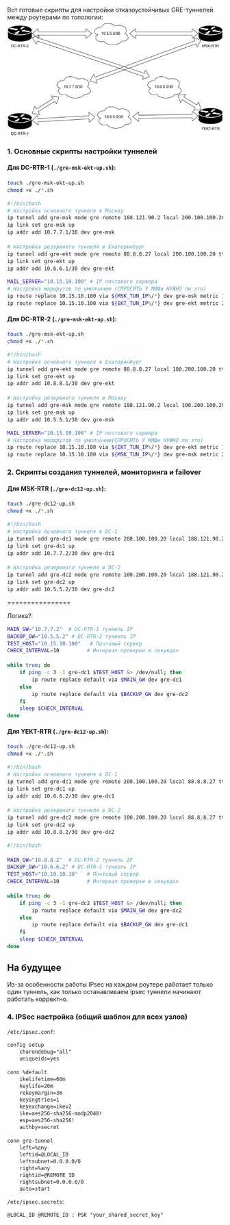 Вот готовые скрипты для настройки отказоустойчивых GRE-туннелей между роутерами по топологии:
![topology](../assets/VPN_Topology.png)

### 1. Основные скрипты настройки туннелей

#### Для DC-RTR-1 (`./gre-msk-ekt-up.sh`):
```bash
touch ./gre-msk-ekt-up.sh
chmod +x ./*.sh
```
```bash
#!/bin/bash
# Настройка основного туннеля в Москву
ip tunnel add gre-msk mode gre remote 188.121.90.2 local 200.100.100.20 ttl 64
ip link set gre-msk up
ip addr add 10.7.7.1/30 dev gre-msk

# Настройка резервного туннеля в Екатеринбург
ip tunnel add gre-ekt mode gre remote 88.8.8.27 local 200.100.100.20 ttl 64
ip link set gre-ekt up
ip addr add 10.6.6.1/30 dev gre-ekt
```
```bash
MAIL_SERVER="10.15.10.100" # IP почтового сервера
# Настройка маршрутов по умолчанию (СПРОСИТЬ У МИШи НУЖНО ли это)
ip route replace 10.15.10.100 via ${MSK_TUN_IP%/*} dev gre-msk metric 100
ip route replace 10.15.10.100 via ${EKT_TUN_IP%/*} dev gre-ekt metric 200
```

#### Для DC-RTR-2 (`./gre-msk-ekt-up.sh`):
```bash
touch ./gre-msk-ekt-up.sh
chmod +x ./*.sh
```
```bash
#!/bin/bash
# Настройка основного туннеля в Екатеринбург
ip tunnel add gre-ekt mode gre remote 88.8.8.27 local 100.200.100.20 ttl 64
ip link set gre-ekt up
ip addr add 10.8.8.1/30 dev gre-ekt

# Настройка резервного туннеля в Москву
ip tunnel add gre-msk mode gre remote 188.121.90.2 local 100.200.100.20 ttl 64
ip link set gre-msk up
ip addr add 10.5.5.1/30 dev gre-msk 
```

```bash
MAIL_SERVER="10.15.10.100" # IP почтового сервера
# Настройка маршрутов по умолчанию(СПРОСИТЬ У МИШи НУЖНО ли это)
ip route replace 10.15.10.100 via ${EKT_TUN_IP%/*} dev gre-ekt metric 100
ip route replace 10.15.10.100 via ${MSK_TUN_IP%/*} dev gre-msk metric 200
```

### 2. Скрипты создания туннелей, мониторинга и failover

#### Для MSK-RTR (`./gre-dc12-up.sh`):
```bash
touch ./gre-dc12-up.sh
chmod +x ./*.sh
```

```bash
#!/bin/bash
# Настройка основного туннеля в DC-1
ip tunnel add gre-dc1 mode gre remote 200.100.100.20 local 188.121.90.2 ttl 64
ip link set gre-dc1 up
ip addr add 10.7.7.2/30 dev gre-dc1

# Настройка резервного туннеля в DC-2
ip tunnel add gre-dc2 mode gre remote 100.200.100.20 local 188.121.90.2 ttl 64
ip link set gre-dc2 up
ip addr add 10.5.5.2/30 dev gre-dc2
```
================

Логика?:
```bash
MAIN_GW="10.7.7.2"  # DC-RTR-1 туннель IP
BACKUP_GW="10.5.5.2" # DC-RTR-2 туннель IP
TEST_HOST="10.15.10.100"   # Почтовый сервер
CHECK_INTERVAL=10         # Интервал проверки в секундах

while true; do
    if ping -c 3 -I gre-dc1 $TEST_HOST &> /dev/null; then
        ip route replace default via $MAIN_GW dev gre-dc1
    else
        ip route replace default via $BACKUP_GW dev gre-dc2
    fi
    sleep $CHECK_INTERVAL
done
```

#### Для YEKT-RTR (`./gre-dc12-up.sh`):
```bash
touch ./gre-dc12-up.sh
chmod +x ./*.sh
```

```bash
#!/bin/bash
# Настройка основного туннеля в DC-1
ip tunnel add gre-dc1 mode gre remote 200.100.100.20 local 88.8.8.27 ttl 64
ip link set gre-dc1 up
ip addr add 10.6.6.2/30 dev gre-dc1

# Настройка резервного туннеля в DC-2
ip tunnel add gre-dc2 mode gre remote 100.200.100.20 local 88.8.8.27 ttl 64
ip link set gre-dc2 up
ip addr add 10.8.8.2/30 dev gre-dc2
```


```bash
#!/bin/bash

MAIN_GW="10.8.8.2"  # DC-RTR-2 туннель IP
BACKUP_GW="10.6.6.2" # DC-RTR-1 туннель IP
TEST_HOST="10.10.10.10"   # Почтовый сервер
CHECK_INTERVAL=10         # Интервал проверки в секундах

while true; do
    if ping -c 3 -I gre-dc2 $TEST_HOST &> /dev/null; then
        ip route replace default via $MAIN_GW dev gre-dc2
    else
        ip route replace default via $BACKUP_GW dev gre-dc1
    fi
    sleep $CHECK_INTERVAL
done
```


## На будущее
Из-за особенности работы IPsec на каждом роутере работает только один туннель, как только останавливаем ipsec туннели начинают работать корректно.


### 4. IPSec настройка (общий шаблон для всех узлов)

`/etc/ipsec.conf`:
```
config setup
    charondebug="all"
    uniqueids=yes

conn %default
    ikelifetime=60m
    keylife=20m
    rekeymargin=3m
    keyingtries=1
    keyexchange=ikev2
    ike=aes256-sha256-modp2048!
    esp=aes256-sha256!
    authby=secret

conn gre-tunnel
    left=%any
    leftid=@LOCAL_ID
    leftsubnet=0.0.0.0/0
    right=%any
    rightid=@REMOTE_ID
    rightsubnet=0.0.0.0/0
    auto=start
```

`/etc/ipsec.secrets`:
```
@LOCAL_ID @REMOTE_ID : PSK "your_shared_secret_key"
```